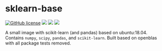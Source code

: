 # sklearn-base

[![GitHub license](https://img.shields.io/github/license/edwintye/sklearn36-ubuntu.svg)](https://github.com/edwintye/sklearn36-ubuntu)
[![](https://images.microbadger.com/badges/image/edwintye/sklearn36-ubuntu.svg)](https://microbadger.com/images/edwintye/sklearn36-ubuntu "Get your own image badge on microbadger.com")
[![](https://images.microbadger.com/badges/version/edwintye/sklearn36-ubuntu.svg)](https://microbadger.com/images/edwintye/sklearn36-ubuntu "Get your own version badge on microbadger.com")
[![](https://img.shields.io/docker/automated/edwintye/sklearn36-ubuntu.svg)](https://hub.docker.com/r/edwintye/sklearn36-ubuntu/builds)

A small image with scikit-learn (and pandas) based on ubuntu:18.04. Contains `numpy`, `scipy`, `pandas`, and `scikit-learn`. Built based on openblas with all package tests removed.
